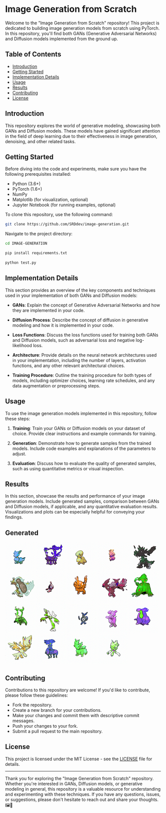 # Image Generation from Scratch

Welcome to the "Image Generation from Scratch" repository! This project is dedicated to building image generation models from scratch using PyTorch. In this repository, you'll find both GANs (Generative Adversarial Networks) and Diffusion models implemented from the ground up.

## Table of Contents

- [Introduction](#introduction)
- [Getting Started](#getting-started)
- [Implementation Details](#implementation-details)
- [Usage](#usage)
- [Results](#results)
- [Contributing](#contributing)
- [License](#license)

## Introduction

This repository explores the world of generative modeling, showcasing both GANs and Diffusion models. These models have gained significant attention in the field of deep learning due to their effectiveness in image generation, denoising, and other related tasks.

## Getting Started

Before diving into the code and experiments, make sure you have the following prerequisites installed:

- Python (3.6+)
- PyTorch (1.6+)
- NumPy
- Matplotlib (for visualization, optional)
- Jupyter Notebook (for running examples, optional)

To clone this repository, use the following command:

```bash
git clone https://github.com/SRDdev/image-generation.git
```

Navigate to the project directory:

```bash
cd IMAGE-GENERATION
```

```bash
pip install requirements.txt
```

```bash
python test.py
```

## Implementation Details

This section provides an overview of the key components and techniques used in your implementation of both GANs and Diffusion models:

- **GANs**: Explain the concept of Generative Adversarial Networks and how they are implemented in your code.

- **Diffusion Process**: Describe the concept of diffusion in generative modeling and how it is implemented in your code.

- **Loss Functions**: Discuss the loss functions used for training both GANs and Diffusion models, such as adversarial loss and negative log-likelihood loss.

- **Architecture**: Provide details on the neural network architectures used in your implementation, including the number of layers, activation functions, and any other relevant architectural choices.

- **Training Procedure**: Outline the training procedure for both types of models, including optimizer choices, learning rate schedules, and any data augmentation or preprocessing steps.

## Usage

To use the image generation models implemented in this repository, follow these steps:

1. **Training**: Train your GANs or Diffusion models on your dataset of choice. Provide clear instructions and example commands for training.

2. **Generation**: Demonstrate how to generate samples from the trained models. Include code examples and explanations of the parameters to adjust.

3. **Evaluation**: Discuss how to evaluate the quality of generated samples, such as using quantitative metrics or visual inspection.

## Results

In this section, showcase the results and performance of your image generation models. Include generated samples, comparison between GANs and Diffusion models, if applicable, and any quantitative evaluation results. Visualizations and plots can be especially helpful for conveying your findings.

## Generated 
![Alt text](Pokemon-GANs/output_dir/output.00.png) ![Alt text](Pokemon-GANs/output_dir/output.01.png) ![Alt text](Pokemon-GANs/output_dir/output.02.png) ![Alt text](Pokemon-GANs/output_dir/output.03.png) ![Alt text](Pokemon-GANs/output_dir/output.04.png) ![Alt text](Pokemon-GANs/output_dir/output.05.png) ![Alt text](Pokemon-GANs/output_dir/output.06.png) ![Alt text](Pokemon-GANs/output_dir/output.07.png) ![Alt text](Pokemon-GANs/output_dir/output.08.png) ![Alt text](Pokemon-GANs/output_dir/output.09.png) ![Alt text](Pokemon-GANs/output_dir/output.10.png) ![Alt text](Pokemon-GANs/output_dir/output.11.png) ![Alt text](Pokemon-GANs/output_dir/output.12.png) ![Alt text](Pokemon-GANs/output_dir/output.13.png) ![Alt text](Pokemon-GANs/output_dir/output.14.png) ![Alt text](Pokemon-GANs/output_dir/output.15.png) ![Alt text](Pokemon-GANs/output_dir/output.16.png) ![Alt text](Pokemon-GANs/output_dir/output.17.png) ![Alt text](Pokemon-GANs/output_dir/output.18.png)


## Contributing

Contributions to this repository are welcome! If you'd like to contribute, please follow these guidelines:

- Fork the repository.
- Create a new branch for your contributions.
- Make your changes and commit them with descriptive commit messages.
- Push your changes to your fork.
- Submit a pull request to the main repository.

## License

This project is licensed under the MIT License - see the [LICENSE](LICENSE) file for details.

---

Thank you for exploring the "Image Generation from Scratch" repository. Whether you're interested in GANs, Diffusion models, or generative modeling in general, this repository is a valuable resource for understanding and experimenting with these techniques. If you have any questions, issues, or suggestions, please don't hesitate to reach out and share your thoughts. 🖼️🤖

